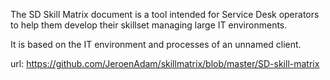 The SD Skill Matrix document is a tool intended for Service Desk operators to help them develop their skillset managing large IT environments.

It is based on the IT environment and processes of an unnamed client.

url: https://github.com/JeroenAdam/skillmatrix/blob/master/SD-skill-matrix
